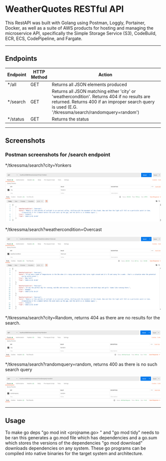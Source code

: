 # WeatherQuotes RESTful API
This RestAPI was built with Golang using Postman, Loggly, Portainer, Docker, as well as a suite of AWS products for hosting and managing the microservice API, specifically the Simple Storage Service (S3), CodeBuild, ECR, ECS, CodePipeline, and Fargate.

<hr> 

## Endpoints

| Endpoint |    HTTP Method   |      Action      |
|--------------|-----------|----------------|
| */all         | GET | Returns all JSON elements produced |
| */search         | GET| Returns all JSON matching either 'city' or 'weathercondition'. Returns 404 if no results are returned. Returns 400 if an improper search query is used (E.G. '/tkressma/search/randomquery=random') |
| */status        | GET| Returns the status     |

<hr> 

## Screenshots
### Postman screenshots for /search endpoint
*/tkressma/search?city=Yonkers

![plot](city-query-yonkers.png)

*/tkressma/search?weathercondition=Overcast

![plot](weathercondition-query-overcast.png)

*/tkressma/search?city=Random, returns 404 as there are no results for the search.

![plot](no-results.png)

*/tkressma/search?randomquery=random, returns 400 as there is no such search query

![plot](invalid-query.png)

<hr>

## Usage

To make go deps "go mod init <projname.go> " and "go mod tidy"  needs to be ran
this generates a go.mod file which has dependencies and a go.sum which stores the versions of the dependencies
"go mod download" downloads dependencies on any system. These go programs can be compiled into native binaries for the target system and architecture.
